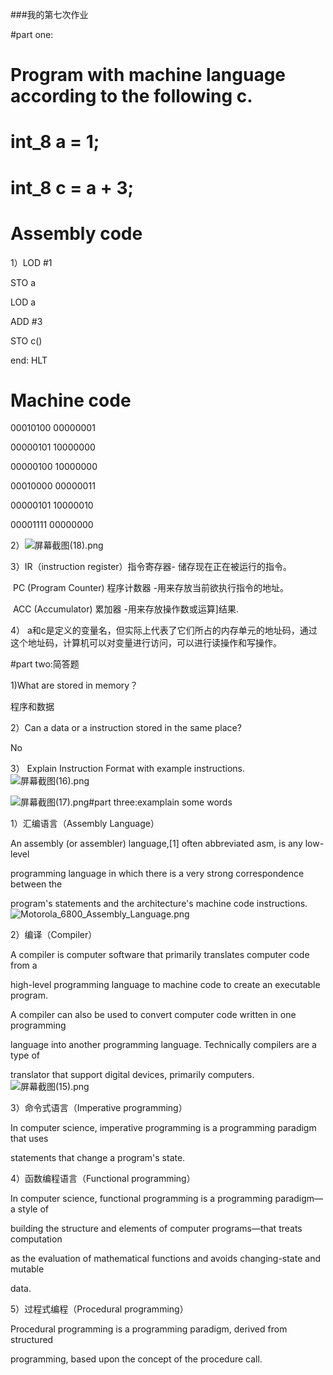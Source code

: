 ###我的第七次作业  

#part one:
#  Program with machine language according to the following c.
#  int_8 a = 1; 
#  int_8 c = a + 3;  

# Assembly code

 1）LOD #1    

  STO a

  LOD a

  ADD #3

  STO c()

  end: HLT

  # Machine code
  00010100 00000001

  00000101 10000000

  00000100 10000000

  00010000 00000011

  00000101 10000010

  00001111 00000000

  2）![屏幕截图(18).png](https://github.com/bolonghuang/18342027/blob/030d33bd236c047035b1f3d32f35ab4ac33a3dc3/%E5%B1%8F%E5%B9%95%E6%88%AA%E5%9B%BE(18).png?raw=true)

  3）IR（instruction register）指令寄存器- 储存现在正在被运行的指令。

​     PC (Program Counter)    程序计数器 -用来存放当前欲执行指令的地址。

​     ACC  (Accumulator)    累加器 -用来存放操作数或运算]结果.

  4） a和c是定义的变量名，但实际上代表了它们所占的内存单元的地址码，通过这个地址码，计算机可以对变量进行访问，可以进行读操作和写操作。

  

  




#part two:简答题

1)What are stored in memory？

程序和数据

2）Can a data or a instruction stored in the same place?

No

3） Explain Instruction Format with example instructions.
![屏幕截图(16).png](https://github.com/bolonghuang/18342027/blob/gh-pages/images/%E5%B1%8F%E5%B9%95%E6%88%AA%E5%9B%BE(16).png?raw=true)



![屏幕截图(17).png](https://github.com/bolonghuang/18342027/blob/gh-pages/%E5%B1%8F%E5%B9%95%E6%88%AA%E5%9B%BE(17).png?raw=true)#part three:examplain some words

1）汇编语言（Assembly Language）   

An assembly (or assembler) language,[1] often abbreviated asm, is any low-level 

programming language in which there is a very strong correspondence between the 

program's statements and the architecture's machine code instructions.![Motorola_6800_Assembly_Language.png](https://github.com/bolonghuang/18342027/blob/gh-pages/images/Motorola_6800_Assembly_Language.png?raw=true)

2）编译（Compiler）

A compiler is computer software that primarily translates computer code from a  

high-level programming language to machine code to create an executable program. 

A compiler can also be used to convert computer code written in one programming 

language into another programming language. Technically compilers are a type of 

translator that support digital devices, primarily computers. ![屏幕截图(15).png](https://github.com/bolonghuang/18342027/blob/gh-pages/images/%E5%B1%8F%E5%B9%95%E6%88%AA%E5%9B%BE(15).png?raw=true)

3）命令式语言（Imperative programming）

In computer science, imperative programming is a programming paradigm that uses 

statements that change a program's state. 

4）函数编程语言（Functional programming）

In computer science, functional programming is a programming paradigm—a style of 

building the structure and elements of computer programs—that treats computation 

as the evaluation of mathematical functions and avoids changing-state and mutable 

data.

5）过程式编程（Procedural programming）

Procedural programming is a programming paradigm, derived from structured 

programming, based upon the concept of the procedure call.